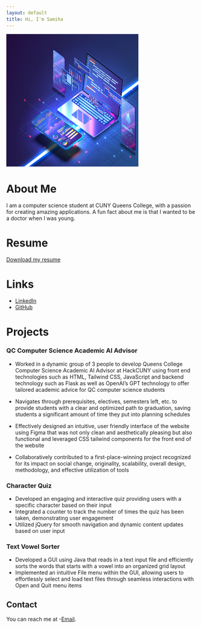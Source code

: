 ```yaml
---
layout: default
title: Hi, I'm Samiha
---
```


<img src="assets/images/technology.jpg" alt="technology" style="width:350px;height:350px;">


# About Me
I am a computer science student at CUNY Queens College, with a passion for creating amazing applications. 
A fun fact about me is that I wanted to be a doctor when I was young.

# Resume
[Download my resume](https://drive.google.com/file/d/1fQdJPufKxrJvq5SlYKzoODIv9g_nhUrg/view?usp=sharing)

# Links
- [LinkedIn](https://www.linkedin.com/in/samiha-z/)
- [GitHub](https://github.com/samihazaman)

# Projects
### QC Computer Science Academic AI Advisor
* Worked in a dynamic group of 3 people to develop Queens College Computer Science Academic AI Advisor at  HackCUNY using front end technologies such as HTML, Tailwind CSS, JavaScript and backend technology such as Flask as well as OpenAI’s GPT technology to offer tailored academic advice for QC computer science students

* Navigates through prerequisites, electives, semesters left, etc. to provide students with a clear and optimized path to graduation, saving students a significant amount of time they put into planning schedules

* Effectively designed an intuitive, user friendly interface of the website using Figma that was not only clean and aesthetically pleasing but also functional and leveraged CSS tailwind components for the front end of the website
  
* Collaboratively contributed to a first-place-winning project recognized for its impact on social change, originality, scalability, overall design, methodology, and effective utilization of tools

### Character Quiz
* Developed an engaging and interactive quiz providing users with a specific character based on their input
* Integrated a counter to track the number of times the quiz has been taken, demonstrating user engagement
* Utilized jQuery for smooth navigation and dynamic content updates based on user input

### Text Vowel Sorter
* Developed a GUI using Java that reads in a text input file and efficiently sorts the words that starts with a vowel into an  organized grid layout
* Implemented an intuitive File menu within the GUI, allowing users to effortlessly select and load text files through 
seamless interactions with Open and Quit menu items

## Contact
You can reach me at -[Email](mailto:samihaz2009@gmail.com).
